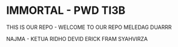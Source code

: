 # IMMORTAL - PWD TI3B
THIS IS OUR REPO - WELCOME TO OUR REPO
MELEDAG
DUARRR

NAJMA - KETUA
RIDHO
DEVID
ERICK
FRAM
SYAHVIRZA